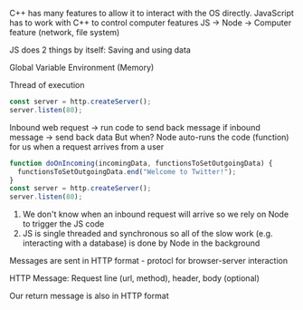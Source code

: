 C++ has many features to allow it to interact with the OS directly.
JavaScript has to work with C++ to control computer features
JS -> Node -> Computer feature (network, file system)

JS does 2 things by itself: Saving and using data

Global Variable Environment (Memory)

Thread of execution

```js
const server = http.createServer();
server.listen(80);
```

Inbound web request -> run code to send back message
if inbound message -> send back data
But when?
Node auto-runs the code (function) for us when a request arrives from a user

```js
function doOnIncoming(incomingData, functionsToSetOutgoingData) {
  functionsToSetOutgoingData.end("Welcome to Twitter!");
}
const server = http.createServer();
server.listen(80);
```

1. We don't know when an inbound request will arrive so we rely on Node to trigger the JS code
2. JS is single threaded and synchronous so all of the slow work (e.g. interacting with a database) is done by Node in the background

Messages are sent in HTTP format - protocl for browser-server interaction

HTTP Message: Request line (url, method), header, body (optional)

Our return message is also in HTTP format
